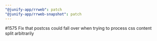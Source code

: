 ```yaml
---
"@junify-app/rrweb": patch
"@junify-app/rrweb-snapshot": patch
---
```


#1575 Fix that postcss could fall over when trying to process css content split arbitrarily
